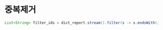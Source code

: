 # 중복제거

```java
List<String> filter_ids = dict_report.stream().filter(s -> s.endsWith(id)).collect(Collectors.toList()); 
```